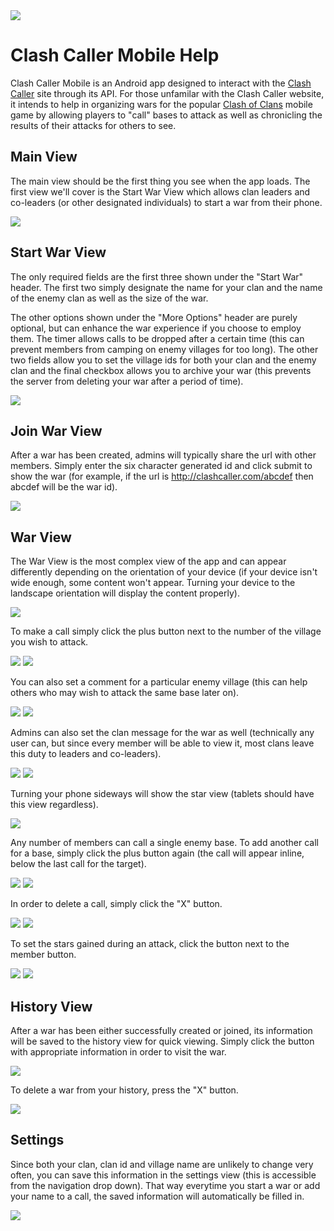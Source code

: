 <img src="https://github.com/deathgrindfreak/clashcallermobile/blob/master/img/cclogo.png">

# Clash Caller Mobile Help

Clash Caller Mobile is an Android app designed to interact with the [Clash Caller](http://clashcaller.com) site through its API.  For those unfamilar with the Clash Caller website, it intends to help in organizing wars for the popular [Clash of Clans](http://supercell.com/en/games/clashofclans/) mobile game by allowing players to "call" bases to attack as well as chronicling the results of their attacks for others to see.  

## Main View

The main view should be the first thing you see when the app loads.  The first view we'll cover is the Start War View which allows clan leaders and co-leaders (or other designated individuals) to start a war from their phone.

<img src="https://github.com/deathgrindfreak/clashcallermobile/blob/master/img/mainactivity.png">

## Start War View

The only required fields are the first three shown under the "Start War" header.  The first two simply designate the name for your clan and the name of the enemy clan as well as the size of the war.

The other options shown under the "More Options" header are purely optional, but can enhance the war experience if you choose to employ them.  The timer allows calls to be dropped after a certain time (this can prevent members from camping on enemy villages for too long).  The other two fields allow you to set the village ids for both your clan and the enemy clan and the final checkbox allows you to archive your war (this prevents the server from deleting your war after a period of time).

<img src="https://github.com/deathgrindfreak/clashcallermobile/blob/master/img/startwaractivity.png">

## Join War View

After a war has been created, admins will typically share the url with other members.  Simply enter the six character generated id and click submit to show the war (for example, if the url is http://clashcaller.com/abcdef then abcdef will be the war id).

<img src="https://github.com/deathgrindfreak/clashcallermobile/blob/master/img/joinwaractivity.png">

## War View

The War View is the most complex view of the app and can appear differently depending on the orientation of your device (if your device isn't wide enough, some content won't appear.  Turning your device to the landscape orientation will display the content properly).

<img src="https://github.com/deathgrindfreak/clashcallermobile/blob/master/img/waractivity1.png">

To make a call simply click the plus button next to the number of the village you wish to attack.

<img src="https://github.com/deathgrindfreak/clashcallermobile/blob/master/img/waractivitycall1.png">
<img src="https://github.com/deathgrindfreak/clashcallermobile/blob/master/img/waractivitycall2.png">

You can also set a comment for a particular enemy village (this can help others who may wish to attack the same base later on).

<img src="https://github.com/deathgrindfreak/clashcallermobile/blob/master/img/waractivitycomment1.png">
<img src="https://github.com/deathgrindfreak/clashcallermobile/blob/master/img/waractivitycomment2.png">

Admins can also set the clan message for the war as well (technically any user can, but since every member will be able to view it, most clans leave this duty to leaders and co-leaders).

<img src="https://github.com/deathgrindfreak/clashcallermobile/blob/master/img/waractivityclanmessage1.png">
<img src="https://github.com/deathgrindfreak/clashcallermobile/blob/master/img/waractivitysetmessage.png">

Turning your phone sideways will show the star view (tablets should have this view regardless).

<img src="https://github.com/deathgrindfreak/clashcallermobile/blob/master/img/waractivitylandscape.png">

Any number of members can call a single enemy base.  To add another call for a base, simply click the plus button again (the call will appear inline, below the last call for the target).

<img src="https://github.com/deathgrindfreak/clashcallermobile/blob/master/img/waractivitysecondcall.png">
<img src="https://github.com/deathgrindfreak/clashcallermobile/blob/master/img/waractivitysecondcall2.png">

In order to delete a call, simply click the "X" button.

<img src="https://github.com/deathgrindfreak/clashcallermobile/blob/master/img/waractivitydeletecall.png">
<img src="https://github.com/deathgrindfreak/clashcallermobile/blob/master/img/waractivitydeletecall2.png">

To set the stars gained during an attack, click the button next to the member button.

<img src="https://github.com/deathgrindfreak/clashcallermobile/blob/master/img/waractivitysetstar.png">
<img src="https://github.com/deathgrindfreak/clashcallermobile/blob/master/img/waractivitysetstar2.png">

## History View

After a war has been either successfully created or joined, its information will be saved to the history view for quick viewing.  Simply click the button with appropriate information in order to visit the war.

<img src="https://github.com/deathgrindfreak/clashcallermobile/blob/master/img/historyactivity.png">

To delete a war from your history, press the "X" button.

<img src="https://github.com/deathgrindfreak/clashcallermobile/blob/master/img/historyactivitydelete.png">

## Settings

Since both your clan, clan id and village name are unlikely to change very often, you can save this information in the settings view (this is accessible from the navigation drop down).  That way everytime you start a war or add your name to a call, the saved information will automatically be filled in.

<img src="https://github.com/deathgrindfreak/clashcallermobile/blob/master/img/settingsactivity.png">